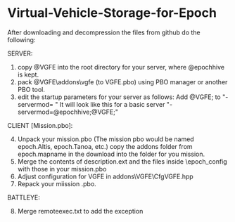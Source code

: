# Virtual-Vehicle-Storage-for-Epoch

After downloading and decompression the files from github do the following:

SERVER:
1. copy @VGFE into the root directory for your server, where @epochhive is kept.
2. pack @VGFE\addons\vgfe (to VGFE.pbo) using PBO manager or another PBO tool.
3. edit the startup parameters for your server as follows: 
    Add @VGFE; to "-servermod= " 
    It will look like this for a basic server "-servermod=@epochhive;@VGFE;"

CLIENT [Mission.pbo]:

4. Unpack your mission.pbo (The mission pbo would be named epoch.Altis, epoch.Tanoa, etc.)
   copy the addons folder from epoch.mapname in the download into the folder for you mission.
5. Merge the contents of description.ext and the files inside \epoch_config with those in your mission.pbo
6. Adjust configuration for VGFE in addons\VGFE\CfgVGFE.hpp
7. Repack your miission .pbo.

BATTLEYE:

8. Merge remoteexec.txt to add the exception
